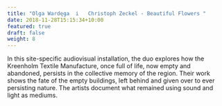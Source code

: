 ```yaml
---
title: "Olga Wardęga  i   Christoph Zeckel - Beautiful Flowers "
date: 2018-11-28T15:15:34+10:00
featured: true
draft: false
weight: 8
---
```

In this site-specific audiovisual installation, the duo explores how the Kreenholm Textile Manufacture, once full of life, now empty and abandoned, persists in the collective memory of the region. Their work shows the fate of the empty buildings, left behind and given over to ever persisting nature. 
The artists document what remained using sound and light as mediums. 